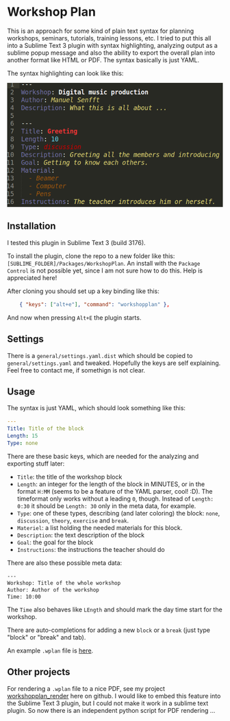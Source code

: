 # Workshop Plan

This is an approach for some kind of plain text syntax for planning workshops, seminars, tutorials, training lessons, etc. I tried to put this all into a Sublime Text 3 plugin with syntax highlighting, analyzing output as a sublime popup message and also the ability to export the overall plan into another format like HTML or PDF. The syntax basically is just YAML.

The syntax highlighting can look like this:

![screenshot](documentation/screenshot.png)

## Installation

I tested this plugin in Sublime Text 3 (build 3176).

To install the plugin, clone the repo to a new folder like this: `[SUBLIME_FOLDER]/Packages/WorkshopPlan`. An install with the `Package Control` is not possible yet, since I am not sure how to do this. Help is appreciated here!

After cloning you should set up a key binding like this:

```JSON
	{ "keys": ["alt+e"], "command": "workshopplan" },
```

And now when pressing `Alt+E` the plugin starts.

## Settings

There is a `general/settings.yaml.dist` which should be copied to `general/settings.yaml` and tweaked. Hopefully the keys are self explaining. Feel free to contact me, if somethign is not clear.

## Usage

The syntax is just YAML, which should look something like this:

```YAML
---
Title: Title of the block
Length: 15
Type: none
```

There are these basic keys, which are needed for the analyzing and exporting stuff later:

- `Title`: the title of the workshop block
- `Length`: an integer for the length of the block in MINUTES, or in the format `H:MM` (seems to be a feature of the YAML parser, cool! :D). The timeformat only works without a leading `0`, though. Instead of `Length: 0:30` it should be `Length: 30` only in the meta data, for example.
- `Type`: one of these types, describing (and later coloring) the block: `none`, `discussion`, `theory`, `exercise` and `break`.
- `Materiel`: a list holding the needed materials for this block.
- `Description`: the text description of the block
- `Goal`: the goal for the block
- `Instructions`: the instructions the teacher should do

There are also these possible meta data:

```
---
Workshop: Title of the whole workshop
Author: Author of the workshop
Time: 10:00
```

The `Time` also behaves like `LEngth` and should mark the day time start for the workshop.

There are auto-completions for adding a new `block` or a `break` (just type "block" or "break" and tab).

An example `.wplan` file is [here](documentation/example.wplan).

## Other projects

For rendering a `.wplan` file to a nice PDF, see my project [workshopplan_render](https://github.com/Tagirijus/workshopplan_render) here on github. I would like to embed this feature into the Sublime Text 3 plugin, but I could not make it work in a sublime text plugin. So now there is an independent python script for PDF rendering ...


